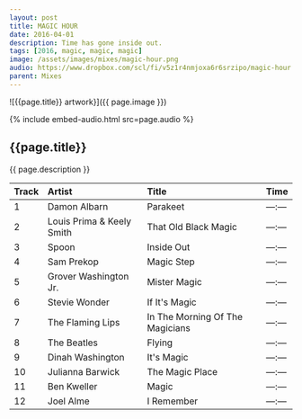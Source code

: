 ```yaml
---
layout: post
title: MAGIC HOUR
date: 2016-04-01
description: Time has gone inside out.
tags: [2016, magic, magic, magic]
image: /assets/images/mixes/magic-hour.png
audio: https://www.dropbox.com/scl/fi/v5z1r4nmjoxa6r6srzipo/magic-hour.mp3?rlkey=740p0ui9t7g4w3sh3eaxvi9qu&raw=1
parent: Mixes
---
```


![{{page.title}} artwork}]({{ page.image }})

{% include embed-audio.html src=page.audio %}

## {{page.title}}
{{ page.description }}

| Track | Artist                         | Title                               | Time |
|:------|:-------------------------------|:------------------------------------|------|
| 1     | Damon Albarn                   | Parakeet                            | —:—  |
| 2     | Louis Prima & Keely Smith      | That Old Black Magic                | —:—  |
| 3     | Spoon                          | Inside Out                          | —:—  |
| 4     | Sam Prekop                     | Magic Step                          | —:—  |
| 5     | Grover Washington Jr.          | Mister Magic                        | —:—  |
| 6     | Stevie Wonder                  | If It's Magic                       | —:—  |
| 7     | The Flaming Lips               | In The Morning Of The Magicians     | —:—  |
| 8     | The Beatles                    | Flying                              | —:—  |
| 9     | Dinah Washington               | It's Magic                          | —:—  |
| 10    | Julianna Barwick               | The Magic Place                     | —:—  |
| 11    | Ben Kweller                    | Magic                               | —:—  |
| 12    | Joel Alme                      | I Remember                          | —:—  |

